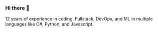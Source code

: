 ### Hi there 👋

12 years of experience in coding. Fullstack, DevOps, and ML in multiple languages like C#, Python, and Javascript.

<!--![twsl's GitHub Stats](https://github-readme-stats.vercel.app/api?username=twsl&show_icons=true)-->

<!--
**twsl/twsl** is a ✨ _special_ ✨ repository because its `README.md` (this file) appears on your GitHub profile.

Here are some ideas to get you started:

- 🔭 I’m currently working on ...
- 🌱 I’m currently learning ...
- 👯 I’m looking to collaborate on ...
- 🤔 I’m looking for help with ...
- 💬 Ask me about ...
- 📫 How to reach me: ...
- 😄 Pronouns: ...
- ⚡ Fun fact: ...
-->
